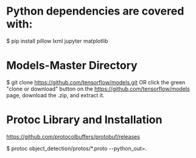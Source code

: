# Python dependencies are covered with: 

$ pip install pillow lxml jupyter matplotlib


# Models-Master Directory

$ git clone https://github.com/tensorflow/models.git 
OR click the green "clone or download" button on the https://github.com/tensorflow/models page, 
download the .zip, and extract it.


# Protoc Library and Installation

https://github.com/protocolbuffers/protobuf/releases

$ protoc object_detection/protos/*.proto --python_out=.
